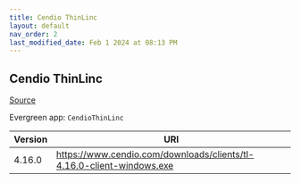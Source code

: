 ```yaml
---
title: Cendio ThinLinc
layout: default
nav_order: 2
last_modified_date: Feb 1 2024 at 08:13 PM
---
```


## Cendio ThinLinc

[Source](https://www.cendio.com/)

Evergreen app: `CendioThinLinc`

| Version | URI                                                                   |
| ------- | --------------------------------------------------------------------- |
| 4.16.0  | https://www.cendio.com/downloads/clients/tl-4.16.0-client-windows.exe |
